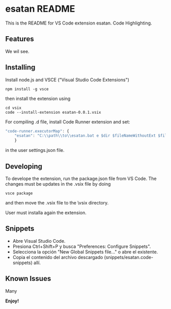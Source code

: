 # esatan README

This is the README for VS Code extension esatan. Code Highlighting.

## Features

We wil see.

## Installing
Install node.js and VSCE ("Visual Studio Code Extensions")

```console
npm install -g vsce
```
then install the extension using
```console
cd vsix
code --install-extension esatan-0.0.1.vsix
```

For compiling .d file, install Code Runner extension and set:
```javascript
"code-runner.executorMap": {
    "esatan": "C:\\path\\to\\esatan.bat e $dir $fileNameWithoutExt $fileName . no"
    }
```  
in the user settings.json file.

## Developing
To develope the extension, run the package.json file from VS Code. 
The changes must be updates in the .vsix file by doing
```
vsce package
```
and then move the .vsix file to the \vsix directory.

User must installa again the extension.

## Snippets

- Abre Visual Studio Code.
- Presiona Ctrl+Shift+P y busca "Preferences: Configure Snippets".
- Selecciona la opción "New Global Snippets file..." o abre el existente.
- Copia el contenido del archivo descargado (snippets/esatan.code-snippets) allí.

## Known Issues

Many

**Enjoy!**
